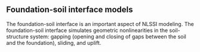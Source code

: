 ## Foundation-soil interface models

The foundation-soil interface is an important aspect of NLSSI modeling. The foundation-soil interface
simulates geometric nonlinearities in the soil-structure system: gapping (opening and closing of gaps
between the soil and the foundation), sliding, and uplift.
